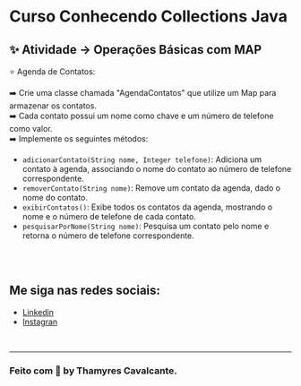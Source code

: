 # Curso Conhecendo Collections Java


## ✨ Atividade -> Operações Básicas com MAP

⭐ Agenda de Contatos: 

➡️ Crie uma classe chamada "AgendaContatos" que utilize um Map para armazenar os contatos. <br>
➡️ Cada contato possui um nome como chave e um número de telefone como valor. <br>
➡️ Implemente os seguintes métodos:

* `adicionarContato(String nome, Integer telefone)`: Adiciona um contato à agenda, associando o nome do contato ao número de telefone correspondente.
* `removerContato(String nome)`: Remove um contato da agenda, dado o nome do contato.
* `exibirContatos()`: Exibe todos os contatos da agenda, mostrando o nome e o número de telefone de cada contato.
* `pesquisarPorNome(String nome)`: Pesquisa um contato pelo nome e retorna o número de telefone correspondente.


<br><br>

## Me siga nas redes sociais:
- [Linkedin](https://www.linkedin.com/in/thamyrescavalcante/)
- [Instagran](https://www.instagram.com/thamyres__cavalcante/)

<br>

---

### Feito com 💜 by Thamyres Cavalcante.